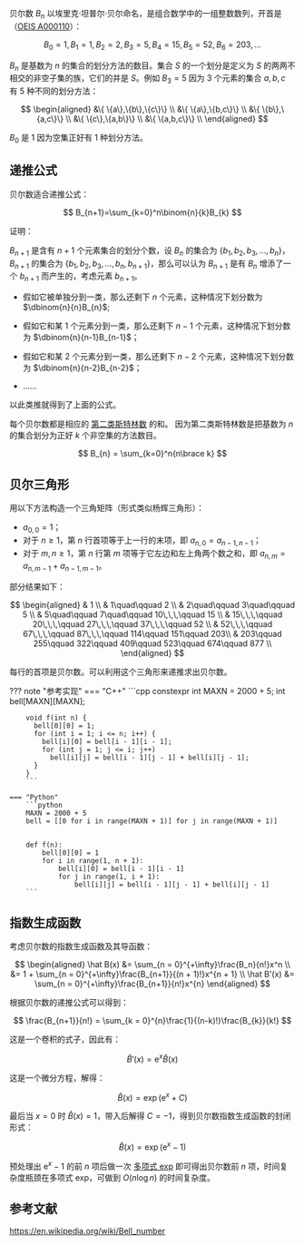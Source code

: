 贝尔数 $B_n$ 以埃里克·坦普尔·贝尔命名，是组合数学中的一组整数数列，开首是（[OEIS A000110](https://oeis.org/A000110)）：

$$
B_0 = 1,B_1 = 1,B_2=2,B_3=5,B_4=15,B_5=52,B_6=203,\dots
$$

$B_n$ 是基数为 $n$ 的集合的划分方法的数目。集合 $S$ 的一个划分是定义为 $S$ 的两两不相交的非空子集的族，它们的并是 $S$。例如 $B_3 = 5$ 因为 3 个元素的集合 ${a, b, c}$ 有 5 种不同的划分方法：

$$
\begin{aligned}
&\{ \{a\},\{b\},\{c\}\} \\
&\{ \{a\},\{b,c\}\} \\
&\{ \{b\},\{a,c\}\} \\
&\{ \{c\},\{a,b\}\} \\
&\{ \{a,b,c\}\} \\
\end{aligned}
$$

$B_0$ 是 1 因为空集正好有 1 种划分方法。

## 递推公式

贝尔数适合递推公式：

$$
B_{n+1}=\sum_{k=0}^n\binom{n}{k}B_{k}
$$

证明：

$B_{n+1}$ 是含有 $n+1$ 个元素集合的划分个数，设 $B_n$ 的集合为 $\{b_1,b_2,b_3,\dots,b_n\}$，$B_{n+1}$ 的集合为 $\{b_1,b_2,b_3,\dots,b_n,b_{n+1}\}$，那么可以认为 $B_{n+1}$ 是有 $B_{n}$ 增添了一个 $b_{n+1}$ 而产生的，考虑元素 $b_{n+1}$。

-   假如它被单独分到一类，那么还剩下 $n$ 个元素，这种情况下划分数为 $\dbinom{n}{n}B_{n}$;

-   假如它和某 1 个元素分到一类，那么还剩下 $n-1$ 个元素，这种情况下划分数为 $\dbinom{n}{n-1}B_{n-1}$；

-   假如它和某 2 个元素分到一类，那么还剩下 $n-2$ 个元素，这种情况下划分数为 $\dbinom{n}{n-2}B_{n-2}$；

-   ……

以此类推就得到了上面的公式。

每个贝尔数都是相应的 [第二类斯特林数](stirling.md#第二类斯特林数stirling-number) 的和。
因为第二类斯特林数是把基数为 $n$ 的集合划分为正好 $k$ 个非空集的方法数目。

$$
B_{n} = \sum_{k=0}^n{n\brace k}
$$

## 贝尔三角形

用以下方法构造一个三角矩阵（形式类似杨辉三角形）：

-   $a_{0,0} = 1$；
-   对于 $n \ge 1$，第 $n$ 行首项等于上一行的末项，即 $a_{n,0}=a_{n-1,n-1}$；
-   对于 $m,n \ge 1$，第 $n$ 行第 $m$ 项等于它左边和左上角两个数之和，即 $a_{n,m}=a_{n,m-1}+a_{n-1,m-1}$。

部分结果如下：

$$
\begin{aligned}
& 1 	\\
& 1\quad\qquad 2	\\
& 2\quad\qquad 3\quad\qquad 5	\\
& 5\quad\qquad 7\quad\qquad 10\,\,\,\qquad 15 \\
& 15\,\,\,\qquad 20\,\,\,\qquad	27\,\,\,\qquad 37\,\,\,\qquad 52	\\
& 52\,\,\,\qquad	67\,\,\,\qquad 87\,\,\,\qquad 114\qquad 151\qquad 203\\
& 203\qquad	255\qquad 322\qquad	409\qquad 523\qquad	674\qquad 877 \\	
\end{aligned}
$$

每行的首项是贝尔数。可以利用这个三角形来递推求出贝尔数。

??? note "参考实现"
    === "C++"
        ```cpp
        constexpr int MAXN = 2000 + 5;
        int bell[MAXN][MAXN];
        
        void f(int n) {
          bell[0][0] = 1;
          for (int i = 1; i <= n; i++) {
            bell[i][0] = bell[i - 1][i - 1];
            for (int j = 1; j <= i; j++)
              bell[i][j] = bell[i - 1][j - 1] + bell[i][j - 1];
          }
        }
        ```
    
    === "Python"
        ```python
        MAXN = 2000 + 5
        bell = [[0 for i in range(MAXN + 1)] for j in range(MAXN + 1)]
        
        
        def f(n):
            bell[0][0] = 1
            for i in range(1, n + 1):
                bell[i][0] = bell[i - 1][i - 1]
                for j in range(1, i + 1):
                    bell[i][j] = bell[i - 1][j - 1] + bell[i][j - 1]
        ```

## 指数生成函数

考虑贝尔数的指数生成函数及其导函数：

$$
\begin{aligned}
\hat B(x) &= \sum_{n = 0}^{+\infty}\frac{B_n}{n!}x^n \\
&= 1 + \sum_{n = 0}^{+\infty}\frac{B_{n+1}}{(n + 1)!}x^{n + 1} \\
\hat B'(x) &= \sum_{n = 0}^{+\infty}\frac{B_{n+1}}{n!}x^{n}
\end{aligned}
$$

根据贝尔数的递推公式可以得到：

$$
\frac{B_{n+1}}{n!} = \sum_{k = 0}^{n}\frac{1}{(n-k)!}\frac{B_{k}}{k!}
$$

这是一个卷积的式子，因此有：

$$
\hat B'(x) = \mathrm{e}^x \hat B(x)
$$

这是一个微分方程，解得：

$$
\hat B(x) = \exp\left(\mathrm{e}^x + C\right)
$$

最后当 $x = 0$ 时 $\hat B(x) = 1$，带入后解得 $C = -1$，得到贝尔数指数生成函数的封闭形式：

$$
\hat B(x) = \exp\left(\mathrm{e}^x - 1\right)
$$

预处理出 $\mathrm{e}^x - 1$ 的前 $n$ 项后做一次 [多项式 exp](elementary-func.md#多项式对数函数--指数函数) 即可得出贝尔数前 $n$ 项，时间复杂度瓶颈在多项式 exp，可做到 $O(n \log n)$ 的时间复杂度。

## 参考文献

<https://en.wikipedia.org/wiki/Bell_number>
